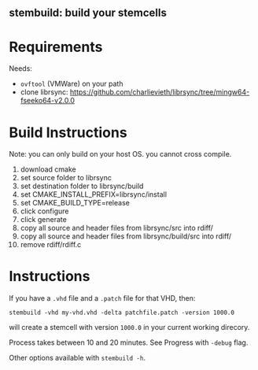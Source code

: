 ## stembuild: build your stemcells

# Requirements

Needs:

* `ovftool` (VMWare) on your path 
* clone librsync: https://github.com/charlievieth/librsync/tree/mingw64-fseeko64-v2.0.0


# Build Instructions
Note: you can only build on your host OS. you cannot cross compile. 

1) download cmake
1) set source folder to librsync 
1) set destination folder to librsync/build
1) set CMAKE_INSTALL_PREFIX=librsync/install
1) set CMAKE_BUILD_TYPE=release
1) click configure
1) click generate
2) copy all source and header files from librsync/src into rdiff/
2) copy all source and header files from librsync/build/src into rdiff/
3) remove rdiff/rdiff.c


# Instructions

If you have a `.vhd` file and a `.patch` file for that VHD, then:

```
stembuild -vhd my-vhd.vhd -delta patchfile.patch -version 1000.0
```

will create a stemcell with version `1000.0` in your current working direcory.

Process takes between 10 and 20 minutes. See Progress with `-debug` flag.

Other options available with `stembuild -h`.
